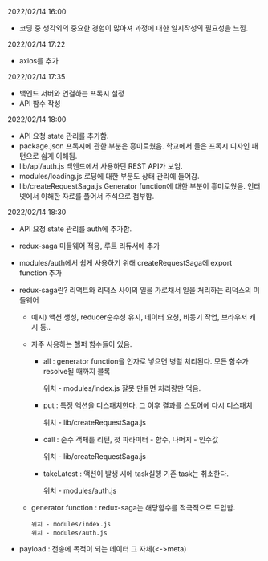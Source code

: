 2022/02/14 16:00

- 코딩 중 생각외의 중요한 경험이 많아져 과정에 대한 일지작성의 필요성을 느낌.

2022/02/14 17:22

- axios를 추가

2022/02/14 17:35

- 백엔드 서버와 연결하는 프록시 설정
- API 함수 작성

2022/02/14 18:00

- API 요청 state 관리를 추가함.
- package.json 프록시에 관한 부분은 흥미로웠음. 학교에서 들은 프록시 디자인 패턴으로 쉽게 이해됨.
- lib/api/auth.js 백엔드에서 사용하던 REST API가 보임.
- modules/loading.js 로딩에 대한 부분도 상태 관리에 들어감.
- lib/createRequestSaga.js Generator function에 대한 부분이 흥미로웠음. 인터넷에서 이해한 자료를 풀어서 주석으로 첨부함.

2022/02/14 18:30

- API 요청 state 관리를 auth에 추가함.
- redux-saga 미들웨어 적용, 루트 리듀서에 추가
- modules/auth에서 쉽게 사용하기 위해 createRequestSaga에 export function 추가
- redux-saga란? 리액트와 리덕스 사이의 일을 가로채서 일을 처리하는 리덕스의 미들웨어

  - 예시) 액션 생성, reducer순수성 유지, 데이터 요청, 비동기 작업, 브라우저 캐시 등..
  - 자주 사용하는 헬퍼 함수들이 있음.

    - all : generator function을 인자로 넣으면 병렬 처리된다. 모든 함수가 resolve될 때까지 블록

      위치 - modules/index.js
      잘못 만들면 처리량만 먹음.

    - put : 특정 액션을 디스패치한다. 그 이후 결과를 스토어에 다시 디스패치

      위치 - lib/createRequestSaga.js

    - call : 순수 객체를 리턴, 첫 파라미터 - 함수, 나머지 - 인수값

      위치 - lib/createRequestSaga.js

    - takeLatest : 액션이 발생 시에 task실행 기존 task는 취소한다.

      위치 - modules/auth.js

  - generator function : redux-saga는 해당함수를 적극적으로 도입함.

        위치 - modules/index.js
        위치 - modules/auth.js

- payload : 전송에 목적이 되는 데이터 그 자체(<->meta)
